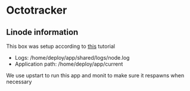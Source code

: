 # Octotracker


## Linode information

This box was setup according to [this](http://blog.nodeknockout.com/post/9300619913/countdown-to-ko-14-deploying-your-node-js-app-to) tutorial


  * Logs: /home/deploy/app/shared/logs/node.log
  * Application path: /home/deploy/app/current


We use upstart to run this app and monit to make sure it respawns when necessary 
